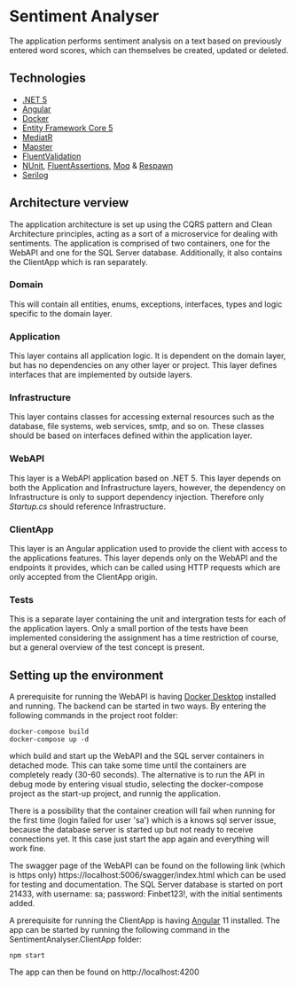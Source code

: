﻿ # Sentiment Analyser

The application performs sentiment analysis on a text based on previously entered word scores, which can themselves be created, updated or deleted. 

## Technologies

* [.NET 5](https://dotnet.microsoft.com/download/dotnet/5.0)
* [Angular](https://angular.io/)
* [Docker](https://www.docker.com/)
* [Entity Framework Core 5](https://docs.microsoft.com/en-us/ef/core/)
* [MediatR](https://github.com/jbogard/MediatR)
* [Mapster](https://github.com/MapsterMapper/Mapster)
* [FluentValidation](https://fluentvalidation.net/)
* [NUnit](https://nunit.org/), [FluentAssertions](https://fluentassertions.com/), [Moq](https://github.com/moq) & [Respawn](https://github.com/jbogard/Respawn)
* [Serilog](https://serilog.net/)

## Architecture verview

The application architecture is set up using the CQRS pattern and Clean Architecture principles, acting as a sort of a microservice for dealing with sentiments. The application is comprised of two containers, one for the WebAPI and one for the SQL Server database. Additionally, it also contains the ClientApp which is ran separately.

### Domain

This will contain all entities, enums, exceptions, interfaces, types and logic specific to the domain layer.

### Application

This layer contains all application logic. It is dependent on the domain layer, but has no dependencies on any other layer or project. This layer defines interfaces that are implemented by outside layers.

### Infrastructure

This layer contains classes for accessing external resources such as the database, file systems, web services, smtp, and so on. These classes should be based on interfaces defined within the application layer.

### WebAPI

This layer is a WebAPI application based on .NET 5. This layer depends on both the Application and Infrastructure layers, however, the dependency on Infrastructure is only to support dependency injection. Therefore only *Startup.cs* should reference Infrastructure.

### ClientApp

This layer is an Angular application used to provide the client with access to the applications features. This layer depends only on the WebAPI and the endpoints it provides, which can be called using HTTP requests which are only accepted from the ClientApp origin. 

### Tests

This is a separate layer containing the unit and intergration tests for each of the application layers. Only a small portion of the tests have been implemented considering the assignment has a time restriction of course, but a general overview of the test concept is present.

## Setting up the environment

A prerequisite for running the WebAPI is having [Docker Desktop](https://www.docker.com/products/docker-desktop) installed and running. The backend can be started in two ways. By entering the following commands in the project root folder:

```
docker-compose build
docker-compose up -d
```
which build and start up the WebAPI and the SQL server containers in detached mode. This can take some time until the containers are completely ready (30-60 seconds). The alternative is to run the API in debug mode by entering visual studio, selecting the docker-compose project as the start-up project, and runnig the application. 

There is a possibility that the container creation will fail when running for the first time (login failed for user 'sa') which is a knows sql server issue, because the database server is started up but not ready to receive connections yet. It this case just start the app again and everything will work fine.

The swagger page of the WebAPI can be found on the following link (which is https only) https://localhost:5006/swagger/index.html which can be used for testing and documentation. The SQL Server database is started on port 21433, with username: sa; password: Finbet123!, with the initial sentiments added.

A prerequisite for running the ClientApp is having [Angular](https://angular.io/guide/setup-local) 11 installed. The app can be started by running the following command in the SentimentAnalyser.ClientApp folder:

```
npm start
```
The app can then be found on http://localhost:4200

